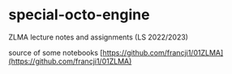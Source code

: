 # special-octo-engine
ZLMA lecture notes and assignments (LS 2022/2023) 

source of some notebooks [https://github.com/francji1/01ZLMA](https://github.com/francji1/01ZLMA)
